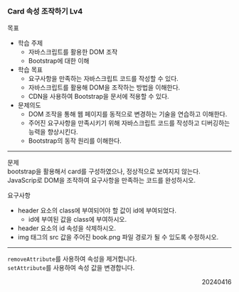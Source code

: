 ### Card 속성 조작하기 Lv4
목표  
- 학습 주제
  - 자바스크립트를 활용한 DOM 조작
  - Bootstrap에 대한 이해
- 학습 목표
  - 요구사항을 만족하는 자바스크립트 코드를 작성할 수 있다.
  - 자바스크립트를 활용해 DOM을 조작하는 방법을 이해한다.
  - CDN을 사용하여 Bootstrap을 문서에 적용할 수 있다.
- 문제의도
  - DOM 조작을 통해 웹 페이지를 동적으로 변경하는 기술을 연습하고 이해한다.
  - 주어진 요구사항을 만족시키기 위해 자바스크립트 코드를 작성하고 디버깅하는 능력을 향상시킨다.
  - Bootstrap의 동작 원리를 이해한다.
---
문제  
bootstrap을 활용해서 card를 구성하였으나, 정상적으로 보여지지 않는다.  
JavaScrip로 DOM을 조작하여 요구사항을 만족하는 코드를 완성하시오.  

요구사항
- header 요소의 class에 부여되어야 할 값이 id에 부여되었다.
  - id에 부여된 값을 class에 부여하시오.
- header 요소의 id 속성을 삭제하시오.
- img 태그의 src 값을 주어진 book.png 파일 경로가 될 수 있도록 수정하시오.
---
`removeAttribute`를 사용하여 속성을 제거합니다.  
`setAttribute`를 사용하여 속성 값을 변경합니다.
<div style="text-align: right">20240416</div>